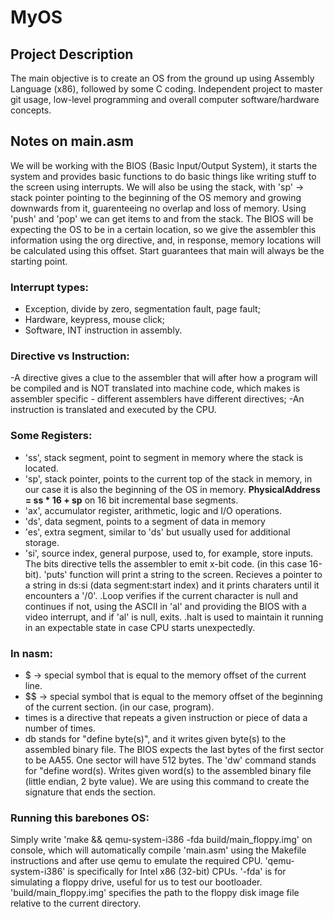 # MyOS

## Project Description
The main objective is to create an OS from the ground up using Assembly Language (x86), followed by some C coding. Independent project to master git usage, low-level programming and overall computer software/hardware concepts.

## Notes on main.asm
We will be working with the BIOS (Basic Input/Output System), it starts the system and provides basic functions to do basic things like writing stuff to the screen using interrupts.
We will also be using the stack, with 'sp' -> stack pointer pointing to the beginning of the OS memory and growing downwards from it, guarenteeing no overlap and loss of memory. Using 'push' and 'pop' we can get items to and from the stack.
The BIOS will be expecting the OS to be in a certain location, so we give the assembler this information using the org directive, and, in response, memory locations will be calculated using this offset.
Start guarantees that main will always be the starting point.
### Interrupt types:
- Exception, divide by zero, segmentation fault, page fault;
- Hardware, keypress, mouse click;
- Software, INT instruction in assembly.
### Directive vs Instruction:
  -A directive gives a clue to the assembler that will after how a program will be compiled and is NOT translated into machine code, which makes is assembler specific - different assemblers have different directives;
  -An instruction is translated and executed by the CPU.
### Some Registers:
- 'ss', stack segment, point to segment in memory where the stack is located. 
- 'sp', stack pointer, points to the current top of the stack in memory, in our case it is also the beginning of the OS in memory. 
__PhysicalAddress = ss * 16 + sp__ on 16 bit incremental base segments.
- 'ax', accumulator register, arithmetic, logic and I/O operations.
- 'ds', data segment, points to a segment of data in memory
- 'es', extra segment, similar to 'ds' but usually used for additional storage.
- 'si', source index, general purpose, used to, for example, store inputs.
The bits directive tells the assembler to emit x-bit code. (in this case 16-bit).
'puts' function will print a string to the screen. Recieves a pointer to a string in ds:si (data segment:start index) and it prints charaters until it encounters a '/0'.
.Loop verifies if the current character is null and continues if not, using the ASCII in 'al' and providing the BIOS with a video interrupt, and if 'al' is null, exits.
.halt is used to maintain it running in an expectable state in case CPU starts unexpectedly.
### In nasm:
- $ -> special symbol that is equal to the memory offset of the current line.
- $$ -> special symbol that is equal to the memory offset of the beginning of the current section. (in our case, program).
- times is a directive that repeats a given instruction or piece of data a number of times.
- db stands for "define byte(s)", and it writes given byte(s) to the assembled binary file.
The BIOS expects the last bytes of the first sector to be AA55. One sector will have 512 bytes.
The 'dw' command stands for "define word(s). Writes given word(s) to the assembled binary file (little endian, 2 byte value). We are using this command to create the signature that ends the section.

### Running this barebones OS:
Simply write 'make && qemu-system-i386 -fda build/main_floppy.img' on console, which will automatically compile 'main.asm' using the Makefile instructions and after use qemu to emulate the required CPU. 'qemu-system-i386' is specifically for Intel x86 (32-bit) CPUs. '-fda' is for simulating a floppy drive, useful for us to test our bootloader. 'build/main_floppy.img' specifies the path to the floppy disk image file relative to the current directory.